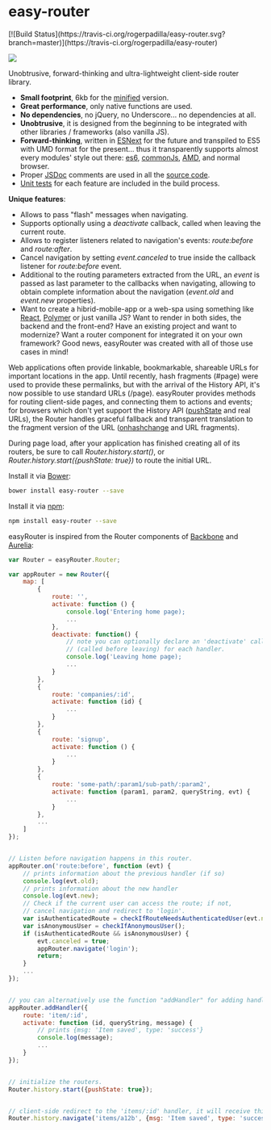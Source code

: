 # easy-router
<p>
    [![Build Status](https://travis-ci.org/rogerpadilla/easy-router.svg?branch=master)](https://travis-ci.org/rogerpadilla/easy-router)
</p>
<p>
    <a href="https://nodei.co/npm/easy-router/"><img src="https://nodei.co/npm/easy-router.png"></a>
</p>

Unobtrusive, forward-thinking and ultra-lightweight client-side router library.
* __Small footprint__, 6kb for the [minified](https://raw.githubusercontent.com/rogerpadilla/easy-router/master/dist/easy-router.min.js) version.
* __Great performance__, only native functions are used.
* __No dependencies__, no jQuery, no Underscore... no dependencies at all.
* __Unobtrusive__, it is designed from the beginning to be integrated with other libraries / frameworks (also vanilla JS).
* __Forward-thinking__, written in [ESNext](https://babeljs.io/) for the future and transpiled to ES5 with UMD format for the present... thus it transparently supports almost every modules' style out there: [es6](https://github.com/lukehoban/es6features#modules), [commonJs](http://webpack.github.io/docs/commonjs.html), [AMD](http://requirejs.org/docs/commonjs.html), and normal browser.
* Proper [JSDoc](http://en.wikipedia.org/wiki/JSDoc) comments are used in all the [source code](https://github.com/rogerpadilla/easy-router/blob/master/js/easy-router.js).
* [Unit tests](https://github.com/rogerpadilla/easy-router/blob/master/test/router.spec.js) for each feature are included in the build process.

__Unique features__:
* Allows to pass "flash" messages when navigating.
* Supports optionally using a _deactivate_ callback, called when leaving the current route.
* Allows to register listeners related to navigation's events: _route:before_ and _route:after_.
* Cancel navigation by setting _event.canceled_ to true inside the callback listener for _route:before_ event.
* Additional to the routing parameters extracted from the URL, an _event_ is passed as last parameter to the callbacks when navigating, allowing to obtain complete information about the navigation (_event.old_ and _event.new_ properties).
* Want to create a hibrid-mobile-app or a web-spa using something like [React](https://facebook.github.io/react/), [Polymer](https://www.polymer-project.org/) or just vanilla JS? Want to render in both sides, the backend and the front-end? Have an existing project and want to modernize? Want a router component for integrated it on your own framework? Good news, easyRouter was created with all of those use cases in mind!

Web applications often provide linkable, bookmarkable, shareable URLs for important locations in the app. Until recently, hash fragments (#page) were used to provide these permalinks, but with the arrival of the History API, it's now possible to use standard URLs (/page). easyRouter provides methods for routing client-side pages, and connecting them to actions and events; for browsers which don't yet support the History API ([pushState](http://diveintohtml5.info/history.html) and real URLs), the Router handles graceful fallback and transparent translation to the fragment version of the URL ([onhashchange](https://developer.mozilla.org/en-US/docs/DOM/window.onhashchange) and URL fragments).

During page load, after your application has finished creating all of its routers, be sure to call _Router.history.start()_, or _Router.history.start({pushState: true})_ to route the initial URL.

Install it via [Bower](http://bower.io/):
``` bash
bower install easy-router --save
```

Install it via [npm](https://www.npmjs.com/):
``` bash
npm install easy-router --save
```

easyRouter is inspired from the Router components of [Backbone](http://backbonejs.org/#Router) and [Aurelia](http://aurelia.io/get-started.html):

```javascript
var Router = easyRouter.Router;

var appRouter = new Router({
    map: [
        {
            route: '',
            activate: function () {
                console.log('Entering home page);
                ...
            },
            deactivate: function() {
                // note you can optionally declare an 'deactivate' callback
                // (called before leaving) for each handler.
                console.log('Leaving home page);   
                ...
            }
        },
        {
            route: 'companies/:id',
            activate: function (id) {
                ...
            }
        },
        {
            route: 'signup',
            activate: function () {
                ...
            }
        },
        {
            route: 'some-path/:param1/sub-path/:param2',
            activate: function (param1, param2, queryString, evt) {
                ...
            }
        },
		...
    ]
});


// Listen before navigation happens in this router.
appRouter.on('route:before', function (evt) {
    // prints information about the previous handler (if so)
    console.log(evt.old);
    // prints information about the new handler
    console.log(evt.new);  
    // Check if the current user can access the route; if not,
    // cancel navigation and redirect to 'login'.
    var isAuthenticatedRoute = checkIfRouteNeedsAuthenticatedUser(evt.new.fragment);
    var isAnonymousUser = checkIfAnonymousUser();
    if (isAuthenticatedRoute && isAnonymousUser) {
        evt.canceled = true;
        appRouter.navigate('login');
        return;
    }
    ...
});


// you can alternatively use the function "addHandler" for adding handlers:
appRouter.addHandler({
    route: 'item/:id',
    activate: function (id, queryString, message) {
        // prints {msg: 'Item saved', type: 'success'}
        console.log(message);
        ...
    }
});


// initialize the routers.
Router.history.start({pushState: true});


// client-side redirect to the 'items/:id' handler, it will receive this custom message.
Router.history.navigate('items/a12b', {msg: 'Item saved', type: 'success'});